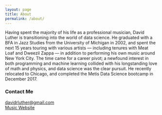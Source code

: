```yaml
---
layout: page
title: About
permalink: /about/
---
```


Having spent the majority of his life as a professional musician, David Luther is transitioning into the world of data science. He graduated with a BFA in Jazz Studies from the University of Michigan in 2002, and spent the next 15 years touring with various artists — including tenures with Meat Loaf and Dweezil Zappa — in addition to performing his own music around New York City. The time came for a career pivot; a newfound interest in both programming and machine learning collided with his longstanding love of math and physics, and data science was the clear pursuit. He recently relocated to Chicago, and completed the Metis Data Science bootcamp in December 2017.

### Contact Me
 
[davidrluther@gmail.com](mailto:davidrluther@gmail.com)  
[Music Website](http://davidluthermusic.com)  
